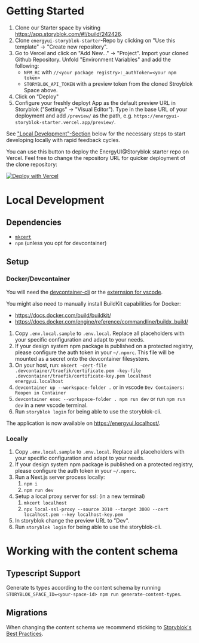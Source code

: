 # Getting Started

1. Clone our Starter space by visiting https://app.storyblok.com/#!/build/242426.
2. Clone `energyui-storyblok-starter`-Repo by clicking on "Use this template"
   -> "Create new repository".
3. Go to Vercel and click on "Add New..." -> "Project". Import your cloned
   Github Repository. Unfold "Environment Variables" and add the following:
   - `NPM_RC` with `//<your package registry>:_authToken=<your npm token>`
   - `STORYBLOK_API_TOKEN` with a preview token from the cloned Stroyblok
      Space above.
4. Click on "Deploy"
5. Configure your freshly deployt App as the default preview URL in Storyblok
   ("Settings" -> "Visual Editor"). Type in the base URL of your deployment and
   add `/preview/` as the path, e.g.
   `https://energyui-storyblok-starter.vercel.app/preview/`.

See ["Local Development"-Section](#local-development) below for the necessary steps to start developing locally with rapid feedback cycles.

You can use this button to deploy the EnergyUI@Storyblok starter repo on Vercel. Feel free to change the repository URL for quicker deployment of the clone repository:

[![Deploy with Vercel](https://vercel.com/button)](https://vercel.com/new/clone?repository-url=https%3A%2F%2Fgithub.com%2Ftaktsoft%2Fenergyui-storyblok-starter&env=NPM_RC,STORYBLOK_API_TOKEN&envDescription=NPM_RC%20must%20contain%20at%20least%20%60%2F%2Fgit.taktsoft.com%2Fapi%2Fv4%2Fprojects%2F378%2Fpackages%2Fnpm%2F%3A_authToken%3D%3Cyour%20npm%20token%3E%60)

# Local Development

## Dependencies

- [`mkcert`](https://github.com/FiloSottile/mkcert#installation)
- `npm` (unless you opt for devcontainer)

## Setup

### Docker/Devcontainer

You will need the [devcontainer-cli](https://github.com/devcontainers/cli#npm-install)
or the [externsion for vscode](https://code.visualstudio.com/docs/devcontainers/containers#_installation).

You might also need to manually install BuildKit capabilities for Docker:

- https://docs.docker.com/build/buildkit/
- https://docs.docker.com/engine/reference/commandline/buildx_build/

1. Copy `.env.local.sample` to `.env.local`. Replace all placeholders with your
   specific configuration and adapt to your needs.
2. If your design system npm package is published on a protected registry,
   please configure the auth token in your `~/.npmrc`. This file will be mounted
   as a secret onto the devcontainer filesystem.
3. On your host, run: `mkcert -cert-file .devcontainer/traefik/certificate.pem -key-file .devcontainer/traefik/certificate-key.pem localhost energyui.localhost`
4. `devcontainer up --workspace-folder .` or in vscode `Dev Containers: Reopen in Container`
5. `devcontainer exec --workspace-folder . npm run dev` or run `npm run dev` in a new vscode terminal.
6. Run `storyblok login` for being able to use the storyblok-cli.

The application is now available on https://energyui.localhost/.

### Locally

1. Copy `.env.local.sample` to `.env.local`. Replace all placeholders with your
   specific configuration and adapt to your needs.
2. If your design system npm package is published on a protected registry,
   please configure the auth token in your `~/.npmrc`.
2. Run a Next.js server process locally:
   1. `npm i`
   2. `npm run dev`
3. Setup a local proxy server for ssl: (in a new terminal)
   1. `mkcert localhost`
   2. `npx local-ssl-proxy --source 3010 --target 3000 --cert localhost.pem --key localhost-key.pem`
4. In storyblok change the preview URL to "Dev".
5. Run `storyblok login` for being able to use the storyblok-cli.

# Working with the content schema

## Typescript Support

Generate ts types according to the content schema by running
`STORYBLOK_SPACE_ID=<your-space-id> npm run generate-content-types`.

## Migrations

When changing the content schema we recommend sticking to [Storyblok's Best
Practices](https://www.storyblok.com/tp/storyblok-cli-best-practices#modify-blok-structure).
